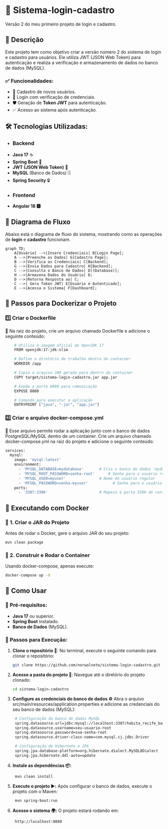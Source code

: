 # 🔐 Sistema-login-cadastro
Versão 2 do meu primeiro projeto de login e cadastro.

## 📌  Descrição

Este projeto tem como objetivo criar a versão número 2 do sistema de login e cadastro para usuários. Ele utiliza JWT (JSON Web Token) para autenticação e realiza a verificação e armazenamento de dados no banco de dados (MySQL).

### ✅ Funcionalidades:
- 📝 Cadastro de novos usuários.
- 🔑 Login com verificação de credenciais.
- 🛡️ Geração de **Token JWT** para autenticação.
- ✅ Acesso ao sistema após autenticação.

## 🛠️ Tecnologias Utilizadas:
- ### Backend
- **Java 17** ☕
- **Spring Boot** 🔧
- **JWT (JSON Web Token)** 🔑
- **MySQL** (Banco de Dados) 🗄️
- **Spring Security** 🔒
- ### Frontend
- **Angular 18 🅰️**

## 🔄 Diagrama de Fluxo

Abaixo está o diagrama de fluxo do sistema, mostrando como as operações de **login** e **cadastro** funcionam.

```mermaid
graph TD;
    A[Usuário] -->|Insere Credenciais| B[Login Page];
    A -->|Preenche os Dados| G[Cadastro Page];
    B -->|Verifica as Credenciais| C[Backend];
    G -->|Envia Dados para Cadastro| H[Backend];
    C -->|Consulta o Banco de Dados| D[(Database)];
    H -->|Armazena Dados do Usuário| D;
    D -->|Retorna Resposta ao| C;
    C -->| Gera Token JWT| E[Usuário e Autenticado];
    E -->|Acessa o Sistema| F[Dashboard];
```

## 🐳 Passos para Dockerizar o Projeto
### 1️⃣ Criar o Dockerfile
📌 Na raiz do projeto, crie um arquivo chamado Dockerfile e adicione o seguinte conteúdo:
```bash
    # Utiliza a imagem oficial do OpenJDK 17
    FROM openjdk:17-jdk-slim

    # Define o diretório de trabalho dentro do container
    WORKDIR /app

    # Copia o arquivo JAR gerado para dentro do container
    COPY target/sistema-login-cadastro.jar app.jar

    # Expõe a porta 8080 para comunicação
    EXPOSE 8080

    # Comando para executar a aplicação
    ENTRYPOINT ["java", "-jar", "app.jar"]
```
### 2️⃣ Criar o arquivo docker-compose.yml
📌 Esse arquivo permite rodar a aplicação junto com o banco de dados PostgreSQL/MySQL dentro de um container.
Crie um arquivo chamado docker-compose.yml na raiz do projeto e adicione o seguinte conteúdo:
```bash
services:
  mysql:
    image: 'mysql:latest'
    environment:
      - 'MYSQL_DATABASE=mydatabase'       # Cria o banco de dados 'mydatabase'
      - 'MYSQL_ROOT_PASSWORD=senha-root'      # Senha para o usuário root
      - 'MYSQL_USER=myuser'               # Nome do usuário regular
      - 'MYSQL_PASSWORD=senha-myuser'           # Senha para o usuário regular
    ports:
      - '3307:3306'                       # Mapeia a porta 3306 do container para a 3307 no host
```

## 🐳 Executando com Docker

### 📌 **1. Criar o JAR do Projeto**
Antes de rodar o Docker, gere o arquivo JAR do seu projeto:

```bash
mvn clean package
````

### 📌 2. Construir e Rodar o Container
Usando docker-compose, apenas execute:

```bash
docker-compose up -d
```

## 🚀 Como Usar

### 📌 Pré-requisitos:
- **Java 17** ou superior.
- **Spring Boot** instalado.
- **Banco de Dados** (MySQL).

### 📌 Passos para Execução:

1. **Clone o repositório 🔽**:
   No terminal, execute o seguinte comando para clonar o repositório:
   
   ```bash
   git clone https://github.com/norwalneto/sistema-login-cadastro.git
   ```
   
3. **Acesse a pasta do projeto 📁**:
   Navegue até o diretório do projeto clonado:
   
   ```bash
   cd sistema-login-cadastro
   ```
      
4. **Configure as credenciais do banco de dados ⚙️**
   Abra o arquivo src/main/resources/application.properties e adicione as credenciais do seu banco de dados (MySQL):
   
   ```bash
    # Configuração do banco de dados MySQL
    spring.datasource.url=jdbc:mysql://localhost:3307/habita_recife_backend?createDatabaseIfNotExist=true&serverTimezone=UTC&useSSL=false&allowPublicKeyRetrieval=true
    spring.datasource.username=seu-usuario-root
    spring.datasource.password=sua-senha-root
    spring.datasource.driver-class-name=com.mysql.cj.jdbc.Driver

    # Configuração do Hibernate e JPA
    spring.jpa.database-platform=org.hibernate.dialect.MySQL8Dialect
    spring.jpa.hibernate.ddl-auto=update
   ```
   
6. **Instale as dependências 📦**:
   
   ```bash
    mvn clean install
   ```

7. **Execute o projeto ▶️:**
   Após configurar o banco de dados, execute o projeto com o Maven:
   
   ```bash
    mvn spring-boot:run
   ```

8. **Acesse o sistema 🌍:**
   O projeto estará rodando em:

   ```bash
    http://localhost:8080
   ```
